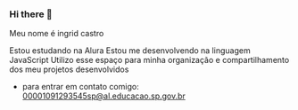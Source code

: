 ### Hi there 👋

<!--
-->
Meu nome é ingrid castro

Estou estudando na Alura
Estou me desenvolvendo na linguagem JavaScript
Utilizo esse espaço para minha organização e compartilhamento dos meu projetos desenvolvidos
- para entrar em contato comigo: 00001091293545sp@al.educacao.sp.gov.br
